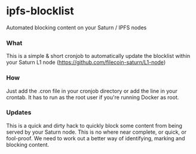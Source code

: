 # ipfs-blocklist
Automated blocking content on your Saturn / IPFS nodes

### What
This is a simple & short cronjob to automatically update the blocklist within your Saturn L1 node
(https://github.com/filecoin-saturn/L1-node)

### How
Just add the .cron file in your cronjob directory or add the line in your crontab. It has to run as
the root user if you're running Docker as root.

### Updates
This is a quick and dirty hack to quickly block some content from being served by your Saturn node. 
This is no where near complete, or quick, or fool-proof. We need to work out a better way of identifying,
marking and blocking content. 

